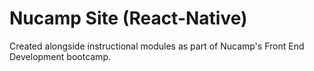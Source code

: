 # Nucamp Site (React-Native)

Created alongside instructional modules as part of Nucamp's Front End Development bootcamp.
